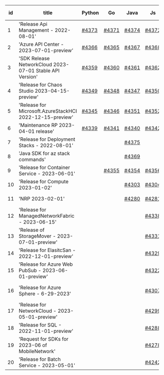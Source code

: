 | id | title | Python | Go | Java | Js | created date | target date | status |
| ------ | ------ | ------ | ------ | ------ | ------ | ------ | ------ | :-----: |
| 1 | 'Release Api Management - 2022-08-01'  | [#4373](https://github.com/Azure/sdk-release-request/issues/4373)  | [#4371](https://github.com/Azure/sdk-release-request/issues/4371)  | [#4374](https://github.com/Azure/sdk-release-request/issues/4374)  | [#4372](https://github.com/Azure/sdk-release-request/issues/4372)  | 07-27 | 08-25 |  |
| 2 | 'Azure API Center - 2023-07-01-preview'  | [#4366](https://github.com/Azure/sdk-release-request/issues/4366)  | [#4365](https://github.com/Azure/sdk-release-request/issues/4365)  | [#4367](https://github.com/Azure/sdk-release-request/issues/4367)  | [#4368](https://github.com/Azure/sdk-release-request/issues/4368)  | 07-26 | 08-25 |  |
| 3 | 'SDK Release NetworkCloud 2023-07-01 Stable API Version'  | [#4359](https://github.com/Azure/sdk-release-request/issues/4359)  | [#4360](https://github.com/Azure/sdk-release-request/issues/4360)  | [#4361](https://github.com/Azure/sdk-release-request/issues/4361)  | [#4362](https://github.com/Azure/sdk-release-request/issues/4362)  | 07-25 | 08-25 |  |
| 4 | 'Release for Chaos Studio 2023-04-15-preview'  | [#4349](https://github.com/Azure/sdk-release-request/issues/4349)  | [#4348](https://github.com/Azure/sdk-release-request/issues/4348)  | [#4347](https://github.com/Azure/sdk-release-request/issues/4347)  | [#4350](https://github.com/Azure/sdk-release-request/issues/4350)  | 07-20 | 08-25 |  |
| 5 | 'Release for Microsoft.AzureStackHCI 2022-12-15-preview'  | [#4345](https://github.com/Azure/sdk-release-request/issues/4345)  | [#4346](https://github.com/Azure/sdk-release-request/issues/4346)  | [#4351](https://github.com/Azure/sdk-release-request/issues/4351)  | [#4352](https://github.com/Azure/sdk-release-request/issues/4352)  | 07-19 | 08-25 |  |
| 6 | 'Maintenance RP 2023-04-01 release'  | [#4339](https://github.com/Azure/sdk-release-request/issues/4339)  | [#4341](https://github.com/Azure/sdk-release-request/issues/4341)  | [#4340](https://github.com/Azure/sdk-release-request/issues/4340)  | [#4342](https://github.com/Azure/sdk-release-request/issues/4342)  | 07-15 | 08-25 |  |
| 7 | 'Release for Deployment Stacks - 2022-08-01'  |  |  | [#4375](https://github.com/Azure/sdk-release-request/issues/4375)  |  | 07-28 | 08-25 |  |
| 8 | 'Java SDK for az stack commands'  |  |  | [#4369](https://github.com/Azure/sdk-release-request/issues/4369)  |  | 07-26 | 08-25 |  |
| 9 | 'Release for Container Service - 2023-06-01'  |  | [#4355](https://github.com/Azure/sdk-release-request/issues/4355)  | [#4354](https://github.com/Azure/sdk-release-request/issues/4354)  | [#4356](https://github.com/Azure/sdk-release-request/issues/4356)  | 07-21 | 08-25 |  |
| 10 | 'Release for Compute 2023-01-02'  |  |  | [#4303](https://github.com/Azure/sdk-release-request/issues/4303)  | [#4304](https://github.com/Azure/sdk-release-request/issues/4304)  | 06-29 | 07-28 |  |
| 11 | 'NRP 2023-02-01'  |  |  | [#4280](https://github.com/Azure/sdk-release-request/issues/4280)  | [#4281](https://github.com/Azure/sdk-release-request/issues/4281)  | 06-26 | 07-28 |  |
| 12 | 'Release for ManagedNetworkFabric - 2023-06-15'  |  |  |  | [#4338](https://github.com/Azure/sdk-release-request/issues/4338)  | 07-13 | 07-28 |  |
| 13 | 'Release of StorageMover - 2023-07-01-preview'  |  |  |  | [#4331](https://github.com/Azure/sdk-release-request/issues/4331)  | 07-11 | 07-28 |  |
| 14 | 'Release for ElasitcSan - 2022-12-01-preview'  |  |  |  | [#4329](https://github.com/Azure/sdk-release-request/issues/4329)  | 07-11 | 07-28 |  |
| 15 | 'Release for Azure Web PubSub - 2023-06-01-preview'  |  |  |  | [#4322](https://github.com/Azure/sdk-release-request/issues/4322)  | 07-10 | 07-28 |  |
| 16 | 'Release for Azure Sphere - 6-29-2023'  |  |  |  | [#4307](https://github.com/Azure/sdk-release-request/issues/4307)  | 06-29 | 07-28 | Hold on by JS/ |
| 17 | 'Release for NetworkCloud - 2023-05-01-preview'  |  |  |  | [#4299](https://github.com/Azure/sdk-release-request/issues/4299)  | 06-28 | 07-28 |  |
| 18 | 'Release for SQL - 2022-11-01-preview'  |  |  |  | [#4288](https://github.com/Azure/sdk-release-request/issues/4288)  | 06-27 | 07-28 |  |
| 19 | 'Request for SDKs for 2023-06 of MobileNetwork'  |  |  |  | [#4278](https://github.com/Azure/sdk-release-request/issues/4278)  | 06-26 | 07-28 |  |
| 20 | 'Release for Batch Service - 2023-05-01'  |  |  |  | [#4242](https://github.com/Azure/sdk-release-request/issues/4242)  | 06-13 | 07-28 |  |
